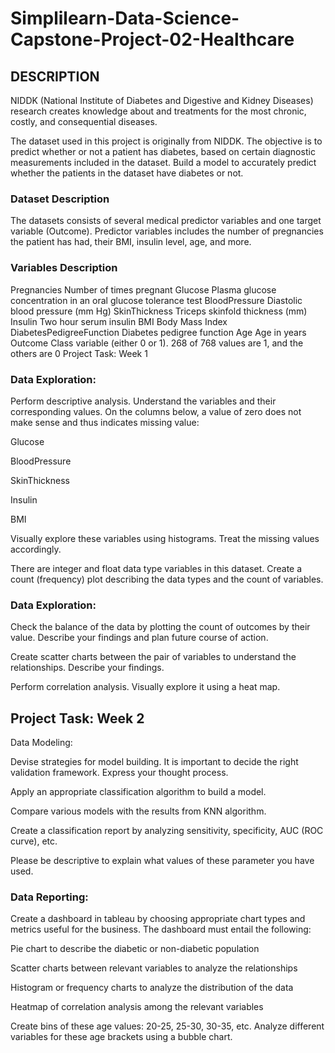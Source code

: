 # Simplilearn-Data-Science-Capstone-Project-02-Healthcare


## DESCRIPTION

NIDDK (National Institute of Diabetes and Digestive and Kidney Diseases) research creates knowledge about and treatments for the most chronic, costly, and consequential diseases.

The dataset used in this project is originally from NIDDK. The objective is to predict whether or not a patient has diabetes, based on certain diagnostic measurements included in the dataset.
Build a model to accurately predict whether the patients in the dataset have diabetes or not.
 

### Dataset Description

The datasets consists of several medical predictor variables and one target variable (Outcome). Predictor variables includes the number of pregnancies the patient has had, their BMI, insulin level, age, and more.

 

### Variables	Description
Pregnancies	Number of times pregnant
Glucose	Plasma glucose concentration in an oral glucose tolerance test
BloodPressure	Diastolic blood pressure (mm Hg)
SkinThickness	Triceps skinfold thickness (mm)
Insulin	Two hour serum insulin
BMI	Body Mass Index
DiabetesPedigreeFunction	Diabetes pedigree function
Age	Age in years
Outcome	Class variable (either 0 or 1). 268 of 768 values are 1, and the others are 0
Project Task: Week 1

### Data Exploration:

Perform descriptive analysis. Understand the variables and their corresponding values. On the columns below, a value of zero does not make sense and thus indicates missing value:

Glucose

BloodPressure

SkinThickness

Insulin

BMI

Visually explore these variables using histograms. Treat the missing values accordingly.

There are integer and float data type variables in this dataset. Create a count (frequency) plot describing the data types and the count of variables. 

 

### Data Exploration:

Check the balance of the data by plotting the count of outcomes by their value. Describe your findings and plan future course of action.

Create scatter charts between the pair of variables to understand the relationships. Describe your findings.

Perform correlation analysis. Visually explore it using a heat map.

 

## Project Task: Week 2

Data Modeling:

Devise strategies for model building. It is important to decide the right validation framework. Express your thought process. 

Apply an appropriate classification algorithm to build a model.

Compare various models with the results from KNN algorithm.

Create a classification report by analyzing sensitivity, specificity, AUC (ROC curve), etc.

Please be descriptive to explain what values of these parameter you have used.

 

### Data Reporting:

Create a dashboard in tableau by choosing appropriate chart types and metrics useful for the business. The dashboard must entail the following:

Pie chart to describe the diabetic or non-diabetic population

Scatter charts between relevant variables to analyze the relationships

Histogram or frequency charts to analyze the distribution of the data

Heatmap of correlation analysis among the relevant variables

Create bins of these age values: 20-25, 25-30, 30-35, etc. Analyze different variables for these age brackets using a bubble chart.
